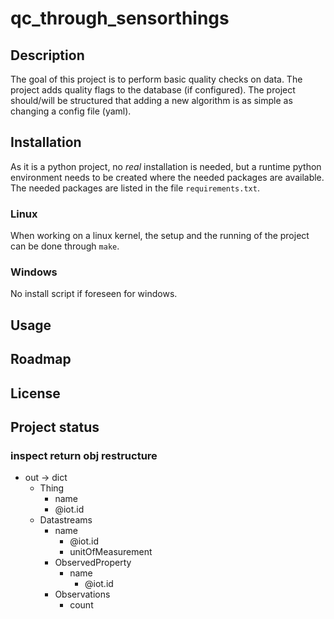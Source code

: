 # qc_through_sensorthings

## Description
The goal of this project is to perform basic quality checks on data.
The project adds quality flags to the database (if configured).
The project should/will be structured that adding a new algorithm is as simple as changing a config file (yaml).

## Installation
As it is a python project, no *real* installation is needed, but a runtime python environment needs to be created where the needed packages are available.
The needed packages are listed in the file `requirements.txt`.

### Linux
When working on a linux kernel, the setup and the running of the project can be done through `make`.

### Windows
No install script if foreseen for windows.

## Usage

## Roadmap

## License

## Project status


### inspect return obj restructure

- out -> dict
  - Thing
    - name
    - @iot.id
  - Datastreams
    - name
      - @iot.id
      - unitOfMeasurement
    - ObservedProperty
      - name
        - @iot.id
    - Observations
      - count
